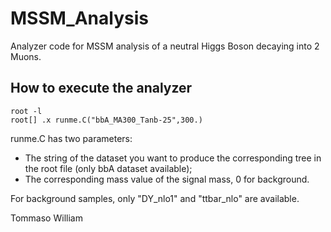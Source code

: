 # MSSM_Analysis
Analyzer code for MSSM analysis of a neutral Higgs Boson decaying into 2 Muons.

## How to execute the analyzer

```
root -l
root[] .x runme.C("bbA_MA300_Tanb-25",300.)
```
runme.C has two parameters:
- The string of the dataset you want to produce the corresponding tree in the root file (only bbA dataset available);
- The corresponding mass value of the signal mass, 0 for background.

For background samples, only "DY_nlo1" and "ttbar_nlo" are available.

Tommaso William
